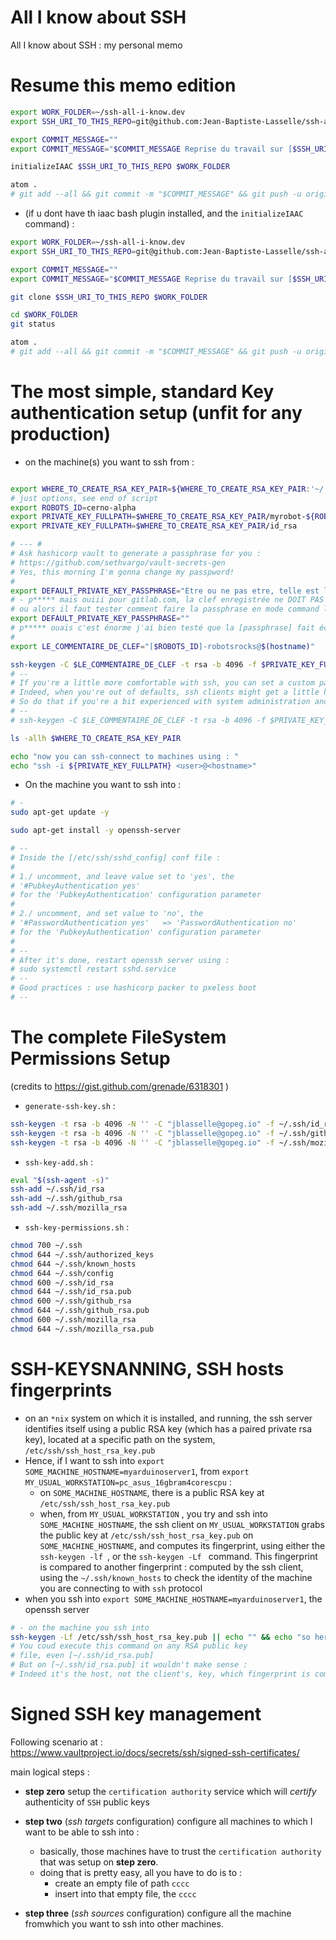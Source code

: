 # All I know about SSH

All I know about SSH :  my personal memo

# Resume this memo edition

```bash
export WORK_FOLDER=~/ssh-all-i-know.dev
export SSH_URI_TO_THIS_REPO=git@github.com:Jean-Baptiste-Lasselle/ssh-all-i-know.git

export COMMIT_MESSAGE=""
export COMMIT_MESSAGE="$COMMIT_MESSAGE Reprise du travail sur [$SSH_URI_TO_THIS_REPO]"

initializeIAAC $SSH_URI_TO_THIS_REPO $WORK_FOLDER

atom .
# git add --all && git commit -m "$COMMIT_MESSAGE" && git push -u origin master

```

* (if u dont have th iaac bash plugin installed, and the `initializeIAAC` command) :

```bash
export WORK_FOLDER=~/ssh-all-i-know.dev
export SSH_URI_TO_THIS_REPO=git@github.com:Jean-Baptiste-Lasselle/ssh-all-i-know.git

export COMMIT_MESSAGE=""
export COMMIT_MESSAGE="$COMMIT_MESSAGE Reprise du travail sur [$SSH_URI_TO_THIS_REPO]"

git clone $SSH_URI_TO_THIS_REPO $WORK_FOLDER

cd $WORK_FOLDER
git status

atom .
# git add --all && git commit -m "$COMMIT_MESSAGE" && git push -u origin master

```

# The most simple, standard Key authentication setup (**unfit** for any production)

* on the machine(s) you want to ssh from :


```bash

export WHERE_TO_CREATE_RSA_KEY_PAIR=${WHERE_TO_CREATE_RSA_KEY_PAIR:'~/.ssh'}
# just options, see end of script
export ROBOTS_ID=cerno-alpha
export PRIVATE_KEY_FULLPATH=$WHERE_TO_CREATE_RSA_KEY_PAIR/myrobot-${ROBOTS_ID}-key_rsa
export PRIVATE_KEY_FULLPATH=$WHERE_TO_CREATE_RSA_KEY_PAIR/id_rsa

# --- #
# Ask hashicorp vault to generate a passphrase for you :
# https://github.com/sethvargo/vault-secrets-gen
# Yes, this morning I'm gonna change my passpword!
#
export DEFAULT_PRIVATE_KEY_PASSPHRASE="Etre ou ne pas etre, telle est la question"
# - p***** mais ouiii pour gitlab.com, la clef enregistrée ne DOIT PAS avoir de passphrase, sinon l'authentification foire !!!
# ou alors il faut tester comment faire la passphrase en mode command line silenceieux
export DEFAULT_PRIVATE_KEY_PASSPHRASE=""
# p***** ouais c'est énorme j'ai bien testé que la [passphrase] fait échouer l'auth. [gitlab.com]
#
export LE_COMMENTAIRE_DE_CLEF="[$ROBOTS_ID]-robotsrocks@$(hostname)"

ssh-keygen -C $LE_COMMENTAIRE_DE_CLEF -t rsa -b 4096 -f $PRIVATE_KEY_FULLPATH -q -P "$DEFAULT_PRIVATE_KEY_PASSPHRASE"
# --
# If you're a little more comfortable with ssh, you can set a custom path for the generated files, suing [-f] option.
# Indeed, when you're out of defaults, ssh clients might get a little harsh (and that's a good, and meant a thing)
# So do that if you're a bit experienced with system administration and ssh clients/servers.
# --
# ssh-keygen -C $LE_COMMENTAIRE_DE_CLEF -t rsa -b 4096 -f $PRIVATE_KEY_FULLPATH -q -P "$DEFAULT_PRIVATE_KEY_PASSPHRASE"

ls -allh $WHERE_TO_CREATE_RSA_KEY_PAIR

echo "now you can ssh-connect to machines using : "
echo "ssh -i ${PRIVATE_KEY_FULLPATH} <user>@<hostname>"

```

* On the machine you want to ssh into :

```bash
# -
sudo apt-get update -y

sudo apt-get install -y openssh-server

# --
# Inside the [/etc/ssh/sshd_config] conf file :
#
# 1./ uncomment, and leave value set to 'yes', the
# '#PubkeyAuthentication yes'
# for the 'PubkeyAuthentication' configuration parameter
#
# 2./ uncomment, and set value to 'no', the
# '#PasswordAuthentication yes'   => 'PasswordAuthentication no'
# for the 'PubkeyAuthentication' configuration parameter
#
# --
# After it's done, restart openssh server using :
# sudo systemctl restart sshd.service
# --
# Good practices : use hashicorp packer to pxeless boot
# --
```



# The complete FileSystem Permissions Setup

(credits to https://gist.github.com/grenade/6318301 )

* `generate-ssh-key.sh` :

```bash
ssh-keygen -t rsa -b 4096 -N '' -C "jblasselle@gopeg.io" -f ~/.ssh/id_rsa
ssh-keygen -t rsa -b 4096 -N '' -C "jblasselle@gopeg.io" -f ~/.ssh/github_rsa
ssh-keygen -t rsa -b 4096 -N '' -C "jblasselle@gopeg.io" -f ~/.ssh/mozilla_rsa
```

* `ssh-key-add.sh` :

```bash
eval "$(ssh-agent -s)"
ssh-add ~/.ssh/id_rsa
ssh-add ~/.ssh/github_rsa
ssh-add ~/.ssh/mozilla_rsa
```

* `ssh-key-permissions.sh` :

```bash
chmod 700 ~/.ssh
chmod 644 ~/.ssh/authorized_keys
chmod 644 ~/.ssh/known_hosts
chmod 644 ~/.ssh/config
chmod 600 ~/.ssh/id_rsa
chmod 644 ~/.ssh/id_rsa.pub
chmod 600 ~/.ssh/github_rsa
chmod 644 ~/.ssh/github_rsa.pub
chmod 600 ~/.ssh/mozilla_rsa
chmod 644 ~/.ssh/mozilla_rsa.pub
```

# SSH-KEYSNANNING, SSH hosts fingerprints

* on an `*nix` system on which it is installed, and running, the ssh server identifies itself using a public RSA key (which has a paired private rsa key), located at a specific path on the system, `/etc/ssh/ssh_host_rsa_key.pub`
* Hence, if I want to ssh  into `export SOME_MACHINE_HOSTNAME=myarduinoserver1`, from `export MY_USUAL_WORKSTATION=pc_asus_16gbram4corescpu` :
  * on `SOME_MACHINE_HOSTNAME`, there is a public RSA key at `/etc/ssh/ssh_host_rsa_key.pub`
  * when, from  `MY_USUAL_WORKSTATION` , you try and ssh into `SOME_MACHINE_HOSTNAME`, the ssh client on `MY_USUAL_WORKSTATION` grabs the public key at `/etc/ssh/ssh_host_rsa_key.pub` on `SOME_MACHINE_HOSTNAME`, and computes its fingerprint, using either the `ssh-keygen -lf `, or the `ssh-keygen -Lf ` command.  This fingerprint is compared to another fingerprint : computed by the ssh client, using the `~/.ssh/known_hosts` to check the identity of the machine you are connecting to with `ssh` protocol
* when you ssh into `export SOME_MACHINE_HOSTNAME=myarduinoserver1`, the openssh server

```bash
# - on the machine you ssh into
ssh-keygen -Lf /etc/ssh/ssh_host_rsa_key.pub || echo "" && echo "so here is the signature of the public key: " && echo "" &&  ssh-keygen -lf /etc/ssh/ssh_host_rsa_key.pub
# You coud execute this command on any RSA public key
# file, even [~/.ssh/id_rsa.pub]
# But on [~/.ssh/id_rsa.pub] it wouldn't make sense :
# Indeed it's the host, not the client's, key, which fingerprint is computed by the ssh client, to check the identity of the machine you are connecting to with ssh protocol

```

# Signed SSH key management

Following scenario at : https://www.vaultproject.io/docs/secrets/ssh/signed-ssh-certificates/

main logical steps :
* **step zero** setup the `certification authority` service which will _certify_ authenticity of `SSH` public keys
* **step two** (_ssh targets_ configuration) configure all machines to which I want to be able to ssh into :
  * basically, those machines have to trust the `certification authority` that was setup on **step zero**.
  * doing that is pretty easy, all you have to do is to :
    * create an empty file of path `cccc`
    * insert into that empty file, the  `cccc`

* **step three** (_ssh sources_ configuration) configure all the machine fromwhich you want to ssh into other machines.

###
